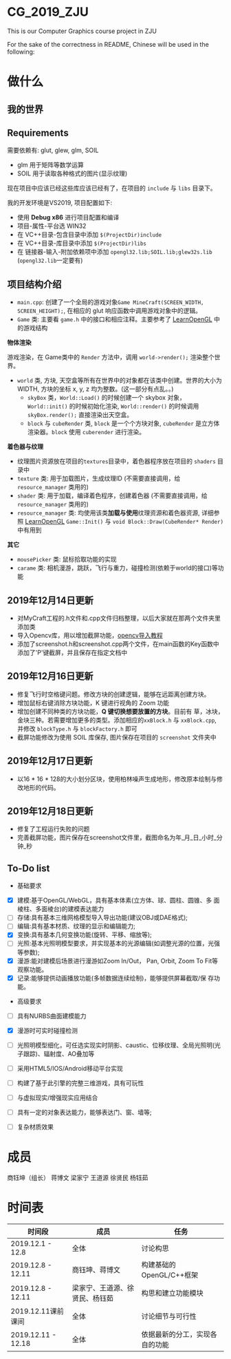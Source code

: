 # CG_2019_ZJU
This is our Computer Graphics course project in ZJU

For the sake of the correctness in README, Chinese will be used in the following:

# 做什么
## 我的世界

## Requirements

需要依赖有: glut, glew, glm, SOIL
- glm 用于矩阵等数学运算
- SOIL 用于读取各种格式的图片(显示纹理)

现在项目中应该已经这些库应该已经有了，在项目的 `include` 与 `libs` 目录下。

我的开发环境是VS2019, 项目配置如下:
- 使用 **Debug x86** 进行项目配置和编译
- 项目-属性-平台选 WIN32
- 在 VC++目录-包含目录中添加 `$(ProjectDir)include`
- 在 VC++目录-库目录中添加 `$(ProjectDir)libs`
- 在 链接器-输入-附加依赖项中添加 `opengl32.lib;SOIL.lib;glew32s.lib` (`opengl32.lib`一定要有)

## 项目结构介绍

- `main.cpp`: 创建了一个全局的游戏对象`Game MineCraft(SCREEN_WIDTH, SCREEN_HEIGHT);`, 在相应的 glut 响应函数中调用游戏对象中的逻辑。
- `Game` 类: 主要看 `game.h` 中的接口和相应注释。主要参考了 [LearnOpenGL](https://learnopengl-cn.github.io/06%20In%20Practice/2D-Game/02%20Setting%20up/) 中的游戏结构


**物体渲染**

游戏渲染，在 Game类中的 `Render` 方法中，调用 `world->render();` 渲染整个世界。

- `world` 类, 方块, 天空盒等所有在世界中的对象都在该类中创建。世界的大小为 WIDTH, 方块的坐标 x, y, z 均为整数。(这一部分有点乱。。)
    - `skyBox` 类，`World::Load()` 的时候创建一个 skybox 对象，`World::init()` 的时候初始化渲染, `World::render()` 的时候调用 `skyBox.render();` 直接渲染出天空盒。
    - `block` 与 `cubeRender` 类, `block` 是一个个方块对象, `cubeRender` 是立方体渲染器。`block` 使用 `cuberender` 进行渲染。

**着色器与纹理**
- 纹理图片资源放在项目的`textures`目录中，着色器程序放在项目的 `shaders` 目录中
- `texture` 类: 用于加载图片，生成纹理ID (不需要直接调用，给`resource_manager` 类用的)
- `shader` 类: 用于加载，编译着色程序，创建着色器 (不需要直接调用，给`resource_manager` 类用的)
- `resource_manager` 类: 均使用该类**加载与使用**纹理资源和着色器资源, 详细参照 [LearnOpenGL](https://learnopengl-cn.github.io/06%20In%20Practice/2D-Game/02%20Setting%20up/)
    `Game::Init()` 与 `void Block::Draw(CubeRender* Render)` 中有用到

**其它**
- `mousePicker` 类: 鼠标拾取功能的实现
- `carame` 类: 相机漫游，跳跃，飞行与重力，碰撞检测(依赖于world的接口)等功能


## 2019年12月14日更新
- 对MyCraft工程的.h文件和.cpp文件归档整理，以后大家就在那两个文件夹里添加类
- 导入Opencv库，用以增加截屏功能，[opencv导入教程](https://blog.csdn.net/weixin_43085694/article/details/103537012)
- 添加了screenshot.h和screenshot.cpp两个文件，在main函数的Key函数中添加了'P'键截屏，并且保存在指定文档中

## 2019年12月16日更新
- 修复飞行时空格键问题。修改方块的创建逻辑，能够在远距离创建方块。
- 增加鼠标右键消除方块功能，K 键进行视角的 Zoom 功能 
- 增加创建不同种类的方块功能，**Q 键切换想要放置的方块**。目前有 草，冰块，金块三种。若需要增加更多的类型。添加相应的`xxBlock.h` 与 `xxBlock.cpp`, 并修改 `blockType.h` 与 `blockFactory.h` 即可
- 截屏功能修改为使用 SOIL 库保存, 图片保存在项目的 `screenshot` 文件夹中

## 2019年12月17日更新

* 以16 * 16 * 128的大小划分区块，使用柏林噪声生成地形，修改原本绘制与修改地形的代码。

## 2019年12月18日更新
* 修复了工程运行失败的问题
* 完善截屏功能，图片保存在screenshot文件里，截图命名为年_月_日_小时_分钟_秒

## To-Do list
* 基础要求
- [x] 建模:基于OpenGL/WebGL，具有基本体素(立方体、球、圆柱、圆锥、多 面棱柱、多面棱台)的建模表达能力
- [ ] 存储:具有基本三维网格模型导入导出功能(建议OBJ或DAE格式);
- [ ] 编辑:具有基本材质、纹理的显示和编辑能力;
- [x] 变换:具有基本几何变换功能(旋转、平移、缩放等);
- [ ] 光照:基本光照明模型要求，并实现基本的光源编辑(如调整光源的位置，光强等参数);
- [x] 漫游:能对建模后场景进行漫游如Zoom In/Out， Pan, Orbit, Zoom To Fit等 观察功能。
- [x] 记录:能够提供动画播放功能(多帧数据连续绘制)，能够提供屏幕截取/保 存功能。
* 高级要求
- [ ] 具有NURBS曲面建模能力
- [x] 漫游时可实时碰撞检测
- [ ] 光照明模型细化，可任选实现实时阴影、caustic、位移纹理、全局光照明(光子跟踪)、辐射度、AO叠加等
- [ ] 采用HTML5/IOS/Android移动平台实现
- [ ] 构建了基于此引擎的完整三维游戏，具有可玩性
- [ ] 与虚拟现实/增强现实应用结合
- [ ] 具有一定的对象表达能力，能够表达门、窗、墙等;
- [ ] 复杂材质效果



# 成员
商钰坤（组长）
蒋博文
梁家宁
王道源
徐贤民
杨钰茹


# 时间表
| 时间段 | 成员 | 任务 |
| ------ | ------ | ------ |
| 2019.12.1 - 12.8 | 全体 | 讨论构思 |
| 2019.12.8 - 12.11 | 商钰坤、蒋博文 | 构建基础的OpenGL/C++框架 |
| 2019.12.8 - 12.11 | 梁家宁、王道源、徐贤民、杨钰茹 | 构思和建立功能模块 |
| 2019.12.11课前课间 | 全体 | 讨论细节与可行性 |
| 2019.12.11 - 12.18 | 全体 | 依据最新的分工，实现各自的功能 |
